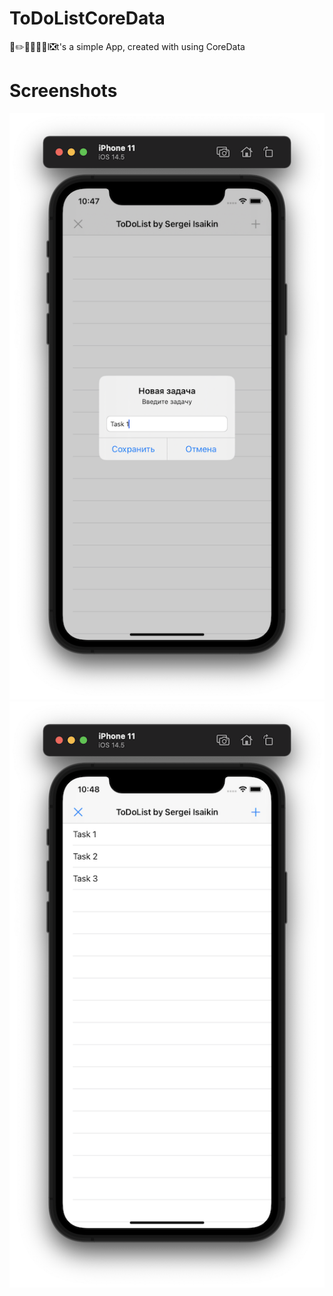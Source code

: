 # ToDoListCoreData
🛑✏️📆🔖📔📝I❎t's a simple App, created with using CoreData
# Screenshots

![](https://github.com/IsaikinSergei/ToDoListCoreData/blob/master/Screenshots/Снимок%20экрана%202021-07-11%20в%2022.47.37.png?raw=true)
![](https://github.com/IsaikinSergei/ToDoListCoreData/blob/master/Screenshots/Снимок%20экрана%202021-07-11%20в%2022.48.06.png?raw=true)
![]()
![]()
